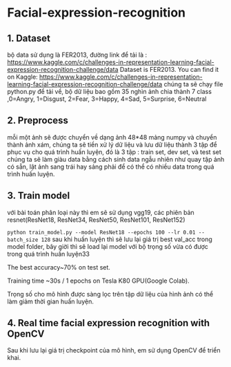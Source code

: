 # Facial-expression-recognition

## 1. Dataset
  bộ data sử dụng là FER2013, đường link để tải là : https://www.kaggle.com/c/challenges-in-representation-learning-facial-expression-recognition-challenge/data
  Dataset is FER2013. You can find it on Kaggle: https://www.kaggle.com/c/challenges-in-representation-learning-facial-expression-recognition-challenge/data
  chúng ta sẽ chạy file python.py để tải về, bộ dữ liệu bao gồm 35 nghìn ảnh chia thành 7 class ,0=Angry, 1=Disgust, 2=Fear, 3=Happy, 4=Sad, 5=Surprise, 6=Neutral
 
## 2. Preprocess
  mỗi một ảnh sẽ được chuyển về dạng ảnh 48*48 mảng numpy và chuyển thành ảnh xám, chúng ta sẽ tiền xử lý dữ liệu và lưu 
  dữ liệu thành 3 tập để phục vụ cho quá trình huấn luyện, đó là 3 tập : train set, dev set, và test set
  chúng ta sẽ làm giàu data bằng cách sinh data ngẫu nhiên như quay tập ảnh có sẵn, lật ảnh sang trái hay sảng phải
  để có thể có nhiều data trong quá trình huấn luyện.

## 3. Train model
  với bài toán phân loại này thì em sẽ sử dụng vgg19, các phiên bản resnet(ResNet18, ResNet34, ResNet50, ResNet101, ResNet152)
 
  ``` python train_model.py --model ResNet18 --epochs 100 --lr 0.01 --batch_size 128 ```
  sau khi huấn luyện thì sẽ lưu lại giá trị best val_acc trong model folder, bây giời thì sẽ load lại model với bộ trọng số vừa
  có được trong quá trình huấn luyện33
  
  The best accuracy~70% on test set.
  
  Training time ~30s / 1 epochs on Tesla K80 GPU(Google Colab).
  
  
  Trọng số cho mô hình được sàng lọc trên tập dữ liệu của hình ảnh có thể làm giảm thời gian huấn luyện.

## 4. Real time facial expression recognition with OpenCV
  
Sau khi lưu lại giá trị checkpoint của mô hình, em sử dụng OpenCV để triển khai.
  
  
